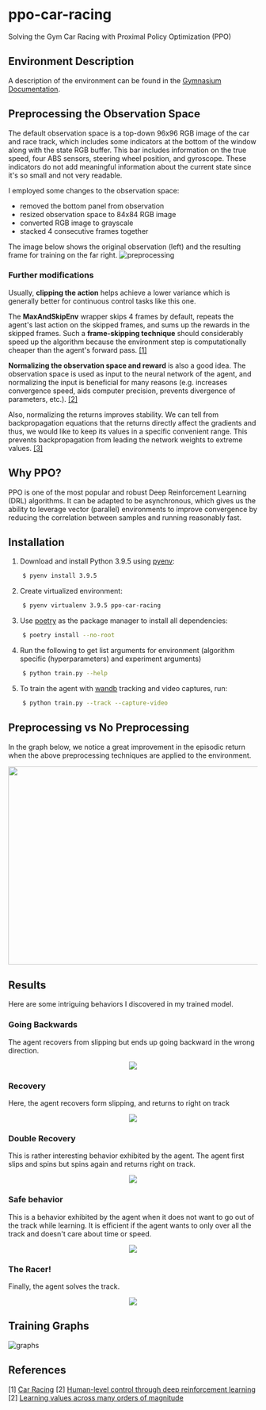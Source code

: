 # ppo-car-racing

Solving the Gym Car Racing with Proximal Policy Optimization (PPO)

## Environment Description

A description of the environment can be found in the [Gymnasium Documentation](https://gymnasium.farama.org/environments/box2d/car_racing/).

## Preprocessing the Observation Space

The default observation space is a top-down 96x96 RGB image of the car and race track, which includes some indicators at the bottom of the window along with the state RGB buffer. This bar includes information on the true speed, four ABS sensors, steering wheel position, and gyroscope. These indicators do not add meaningful information about the current state since it's so small and not very readable.

I employed some changes to the observation space:

- removed the bottom panel from observation
- resized observation space to 84x84 RGB image
- converted RGB image to grayscale
- stacked 4 consecutive frames together

The image below shows the original observation (left) and the resulting frame for training on the far right.
![preprocessing](https://github.com/aibenStunner/ppo-car-racing/assets/42221332/c96080f2-d169-4645-9845-0c02db363b72)

### Further modifications

Usually, **clipping the action** helps achieve a lower variance which is generally better for continuous control tasks like this one.

The **MaxAndSkipEnv** wrapper skips 4 frames by default, repeats the agent's last action on the skipped frames, and sums up the rewards in the skipped frames. Such a **frame-skipping technique** should considerably speed up the algorithm because the environment step is computationally cheaper than the agent's forward pass. [[1]](#references)

**Normalizing the observation space and reward** is also a good idea. The observation space is used as input to the neural network of the agent, and normalizing the input is beneficial for many reasons (e.g. increases convergence speed, aids computer precision, prevents divergence of parameters, etc.). [[2]](#references)

Also, normalizing the returns improves stability. We can tell from backpropagation equations that the returns directly affect the gradients and thus, we would like to keep its values in a specific convenient range. This prevents backpropagation from leading the network weights to extreme values. [[3]](#references)

## Why PPO?

PPO is one of the most popular and robust Deep Reinforcement Learning (DRL) algorithms. It can be adapted to be asynchronous, which gives us the ability to leverage vector (parallel) environments to improve convergence by reducing the correlation between samples and running reasonably fast.

## Installation

1. Download and install Python 3.9.5 using [pyenv](https://github.com/pyenv/pyenv):

```sh
    $ pyenv install 3.9.5
```

2. Create virtualized environment:

```sh
    $ pyenv virtualenv 3.9.5 ppo-car-racing
```

3. Use [poetry](https://github.com/python-poetry/poetry) as the package manager to install all dependencies:

```sh
    $ poetry install --no-root
```

4. Run the following to get list arguments for environment (algorithm specific (hyperparameters) and experiment arguments)

```sh
    $ python train.py --help
```

5. To train the agent with [wandb](https://wandb.ai/site) tracking and video captures, run:

```sh
    $ python train.py --track --capture-video
```

## Preprocessing vs No Preprocessing

In the graph below, we notice a great improvement in the episodic return when the above preprocessing techniques are applied to the environment.

<p align="center">
  <img width="600" height="400" src="https://github.com/aibenStunner/ppo-car-racing/assets/42221332/b50b9d86-44fd-4163-98ea-ff5cbf772dcd" />
</p>

## Results

Here are some intriguing behaviors I discovered in my trained model.

### Going Backwards

The agent recovers from slipping but ends up going backward in the wrong direction.

<p align="center">
  <img src="https://github.com/aibenStunner/ppo-car-racing/assets/42221332/24342d4a-2219-4e83-bb11-8d7dfb1000a5" />
</p>

### Recovery

Here, the agent recovers form slipping, and returns to right on track

<p align="center">
  <img src="https://github.com/aibenStunner/ppo-car-racing/assets/42221332/346db1e4-2896-4028-af59-1e9315d87a6c" />
</p>

### Double Recovery

This is rather interesting behavior exhibited by the agent. The agent first slips and spins but spins again and returns right on track.

<p align="center">
  <img src="https://github.com/aibenStunner/ppo-car-racing/assets/42221332/b0b1965f-3e45-42a6-8a1f-e0898964a4ec" />
</p>

### Safe behavior

This is a behavior exhibited by the agent when it does not want to go out of the track while learning. It is efficient if the agent wants to only over all the track and doesn't care about time or speed.

<p align="center">
  <img src="https://github.com/aibenStunner/ppo-car-racing/assets/42221332/91a76d85-92ff-458a-a3d7-1d13142b6cee" />
</p>

### The Racer!

Finally, the agent solves the track.

<p align="center">
  <img src="https://github.com/aibenStunner/ppo-car-racing/assets/42221332/fe1b9393-9cae-4496-a7ec-596cc9f924b5" />
</p>

## Training Graphs

![graphs](https://github.com/aibenStunner/ppo-car-racing/assets/42221332/0fb21815-2a55-4e9a-9bec-26d65bba8d7d)

## References

[1] [Car Racing](https://gymnasium.farama.org/environments/box2d/car_racing/)
[2] [Human-level control through deep reinforcement learning](https://www.nature.com/articles/nature14236)
[2] [Learning values across many orders of magnitude](https://arxiv.org/pdf/1602.07714.pdf)
